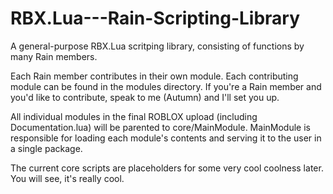 # RBX.Lua---Rain-Scripting-Library
A general-purpose RBX.Lua scritping library, consisting of functions by many Rain members.

Each Rain member contributes in their own module. Each contributing module can be found in the modules directory. If you're a Rain member and you'd like to contribute, speak to me (Autumn) and I'll set you up.

All individual modules in the final ROBLOX upload (including Documentation.lua) will be parented to core/MainModule. MainModule is responsible for loading each module's contents and serving it to the user in a single package.

The current core scripts are placeholders for some very cool coolness later. You will see, it's really cool.
